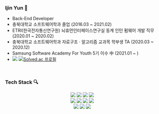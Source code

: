 <!--
**483759/483759** is a ✨ _special_ ✨ repository because its `README.md` (this file) appears on your GitHub profile.

Here are some ideas to get you started:

- 🔭 I’m currently working on ...
- 👯 I’m looking to collaborate on ...
- 🤔 I’m looking for help with ...
- 🌱 I’m currently learning ...
- 💬 Ask me about ...
- 📫 How to reach me: ...
- 😄 Pronouns: ...
- ⚡ Fun fact: ...
-->

### Ijin Yun 🍒
- Back-End Developer
- 충북대학교 소프트웨어학과 졸업 (2016.03 ~ 2021.02)
- ETRI(한국전자통신연구원) 뇌휴먼인터페이스연구실 동계 인턴 펌웨어 개발 직무 (2020.01 ~ 2020.02)
- 충북대학교 소프트웨어학과 자료구조 · 알고리즘 교과목 학부생 TA (2020.03 ~ 2020.12)
- Samsung Software Academy For Youth 5기 이수 中 (2021.01 ~ )
- <a href="https://2jinishappy.tistory.com"><img src="https://img.shields.io/badge/Blog-5399E0?style=round-square&logo=About.me&logoColor=white&link=https://2jinishappy.tistory.com"/></a> [![Solved.ac 프로필](http://mazassumnida.wtf/api/mini/generate_badge?boj=483759)](https://solved.ac/483759) 


<br>

<!--
### Awards 🏆

- [충북대학교 서울어코드사업단] 제6회 소프트웨어 경진대회(프로그래밍) 장려상
- [충북대학교 서울어코드사업단] 제7회 소프트웨어 경진대회(프로그래밍) 장려상
- [충북대학교 SW중심대학] 알고리즘(프로그래밍) 경진대회 우수상
- [SSAFY] 성적우수상 최우수 수상

<br>

-->

### Tech Stack 🔍
<div align=center>

<img src="https://img.shields.io/badge/Java-CA4626?style=flat-square&logo=Java&logoColor=white"/>
<img src="https://img.shields.io/badge/C-A8B9CC?style=flat-square&logo=C&logoColor=white"/>
<img src="https://img.shields.io/badge/C++-1A4D89?style=flat-square&logo=C%2B%2B&logoColor=white"/>
<img src="https://img.shields.io/badge/Python-3673A5?style=flat-square&logo=Python&logoColor=white"/><br>
<img src="https://img.shields.io/badge/Spring-6DB33F?style=flat-square&logo=Spring&logoColor=white"/>
<img src="https://img.shields.io/badge/Spring Boot-6DB33F?style=flat-square&logo=SpringBoot&logoColor=white"/>
<img src="https://img.shields.io/badge/MySQL-4479A1?style=flat-square&logo=MySQL&logoColor=white"/>
<img src="https://img.shields.io/badge/Apache Tomcat-F8DC75?style=flat-square&logo=ApacheTomcat&logoColor=white"/><br>
<img src="https://img.shields.io/badge/HTML-E34F26?style=flat-square&logo=HTML5&logoColor=white"/>
<img src="https://img.shields.io/badge/CSS-1572B6?style=flat-square&logo=CSS3&logoColor=white"/>
<img src="https://img.shields.io/badge/JavaScript-F7DF1E?style=flat-square&logo=JavaScript&logoColor=white"/>
<br/>
</div>

<br>

